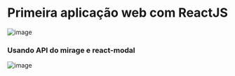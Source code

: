 # Primeira aplicação web com ReactJS 

![image](https://user-images.githubusercontent.com/99972177/167178883-28a4e81d-6387-4b1b-8831-4a334c40dde3.png)

### Usando API do mirage e react-modal 

![image](https://user-images.githubusercontent.com/99972177/167178901-d739e40b-5699-489b-be24-bcaed00baddf.png)


